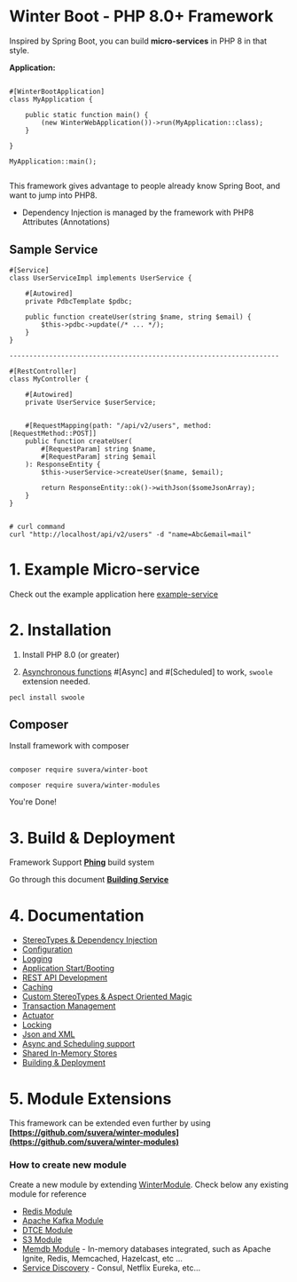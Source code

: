 # Winter Boot - PHP 8.0+ Framework

Inspired by Spring Boot, you can build **micro-services** in PHP 8 in that style.

**Application:**

```phpt

#[WinterBootApplication]
class MyApplication {

    public static function main() {
        (new WinterWebApplication())->run(MyApplication::class);
    }

}

MyApplication::main();


```

This framework gives advantage to people already know Spring Boot, and want to jump into PHP8.

- Dependency Injection is managed by the framework with PHP8 Attributes (Annotations)

## Sample Service

```phpt
#[Service]
class UserServiceImpl implements UserService {

    #[Autowired]
    private PdbcTemplate $pdbc;

    public function createUser(string $name, string $email) {
        $this->pdbc->update(/* ... */);
    }
}

--------------------------------------------------------------------

#[RestController]
class MyController {

    #[Autowired]
    private UserService $userService;


    #[RequestMapping(path: "/api/v2/users", method: [RequestMethod::POST]]
    public function createUser(
        #[RequestParam] string $name,
        #[RequestParam] string $email
    ): ResponseEntity {
        $this->userService->createUser($name, $email);
        
        return ResponseEntity::ok()->withJson($someJsonArray);
    }
}


# curl command
curl "http://localhost/api/v2/users" -d "name=Abc&email=mail"

```

# 1.  Example Micro-service

Check out the example application here [example-service](https://github.com/suvera/winter-example-service)

# 2. Installation

1) Install PHP 8.0 (or greater)

2) [Asynchronous functions](https://github.com/suvera/winter-boot/blob/master/docs/async_scheduling.md) #[Async] and #[Scheduled] to work, `swoole` extension needed.
    
```shell
pecl install swoole
```


## Composer

Install framework with composer

```shell

composer require suvera/winter-boot

composer require suvera/winter-modules

```

You're Done!

# 3. Build & Deployment

Framework Support **[Phing](https://www.phing.info/)** build system

Go through this document **[Building Service](docs/build.md)**

# 4. Documentation

- [StereoTypes & Dependency Injection](docs/dependency_stereo_types.md)
- [Configuration](docs/configuration.md)
- [Logging](docs/logging.md)
- [Application Start/Booting](docs/application_starter.md)
- [REST API Development](docs/rest_api.md)
- [Caching](docs/caching.md)
- [Custom StereoTypes & Aspect Oriented Magic](docs/custom_aop.md)
- [Transaction Management](docs/transactions.md)
- [Actuator](docs/actuator.md)
- [Locking](docs/locking.md)
- [Json and XML](docs/json_xml.md)
- [Async and Scheduling support](docs/async_scheduling.md)
- [Shared In-Memory Stores](docs/local_store.md)
- [Building & Deployment](docs/build.md)

# 5. Module Extensions

This framework can be extended even further by using
**[https://github.com/suvera/winter-modules](https://github.com/suvera/winter-modules)**

### How to create new module

Create a new module by extending [WinterModule](src/core/app/WinterModule.php). 
Check below any existing module for reference

- [Redis Module](https://github.com/suvera/winter-modules/tree/master/winter-data-redis)
- [Apache Kafka Module](https://github.com/suvera/winter-modules/tree/master/winter-kafka)
- [DTCE Module](https://github.com/suvera/winter-modules/tree/master/winter-dtce)
- [S3 Module](https://github.com/suvera/winter-modules/tree/master/winter-s3)
- [Memdb Module](https://github.com/suvera/winter-memdb) - In-memory databases integrated, such as Apache Ignite, Redis, Memcached, Hazelcast, etc ... 
- [Service Discovery](https://github.com/suvera/winter-eureka) - Consul, Netflix Eureka, etc...
